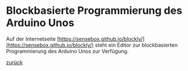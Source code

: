  <link rel="stylesheet" href="https://hi2272.github.io/StyleMD.css">


# Blockbasierte Programmierung des Arduino Unos

Auf der Internetseite [https://sensebox.github.io/blockly/](https://sensebox.github.io/blockly/) steht ein Editor zur blockbasierten Programmierung des Arduino Unos zur Verfügung.


   
[zurück](../index.html)